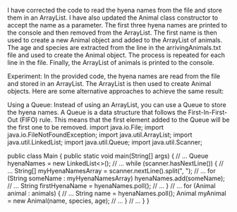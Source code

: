 I have corrected the code to read the hyena names from the file and store them in an ArrayList. I have also updated the Animal class constructor to accept the name as a parameter. The first three hyena names are printed to the console and then removed from the ArrayList. The first name is then used to create a new Animal object and added to the ArrayList of animals. The age and species are extracted from the line in the arrivingAnimals.txt file and used to create the Animal object. The process is repeated for each line in the file. Finally, the ArrayList of animals is printed to the console.

Experiment:
In the provided code, the hyena names are read from the file and stored in an ArrayList. The ArrayList is then used to create Animal objects. Here are some alternative approaches to achieve the same result:

Using a Queue:
Instead of using an ArrayList, you can use a Queue to store the hyena names. A Queue is a data structure that follows the First-In-First-Out (FIFO) rule. This means that the first element added to the Queue will be the first one to be removed.
import java.io.File;
import java.io.FileNotFoundException;
import java.util.ArrayList;
import java.util.LinkedList;
import java.util.Queue;
import java.util.Scanner;

public class Main {
    public static void main(String[] args) {
        // ...
        Queue<String> hyenaNames = new LinkedList<>();
        // ...
        while (scanner.hasNextLine()) {
            // ...
            String[] myHyenaNamesArray = scanner.nextLine().split(", ");
            // ...
            for (String someName : myHyenaNamesArray)
                hyenaNames.add(someName);
            // ...
            String firstHyenaName = hyenaNames.poll();
            // ...
        }
        // ...
        for (Animal animal : animals) {
            // ...
            String name = hyenaNames.poll();
            Animal myAnimal = new Animal(name, species, age);
            // ...
        }
        // ...
    }
}
